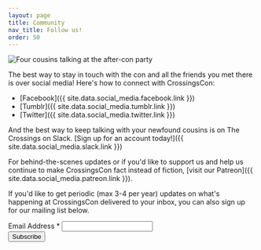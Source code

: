 ```yaml
---
layout: page
title: Community
nav_title: Follow us!
order: 50
---
```


<div class="row mb-3">
    <div class="col">
    <img src="{{ site.baseurl }}/images/carousel/dead-dog2.jpg" class="img-fluid" alt="Four cousins talking at the after-con party">
    </div>
</div>

The best way to stay in touch with the con and all the friends you met there is over social media! Here's how to connect
with CrossingsCon:

- [Facebook]({{ site.data.social_media.facebook.link }})
- [Tumblr]({{ site.data.social_media.tumblr.link }})
- [Twitter]({{ site.data.social_media.twitter.link }})

And the best way to keep talking with your newfound cousins is on The Crossings on Slack.  [Sign up for an account today!]({{ site.data.social_media.slack.link }})

For behind-the-scenes updates or if you'd like to support us and help us continue to make CrossingsCon fact instead of fiction, [visit our Patreon]({{ site.data.social_media.patreon.link }}).

If you'd like to get periodic (max 3-4 per year) updates on what's happening at CrossingsCon delivered to your inbox, you can also sign up for our mailing list below.

<!-- Begin Mailchimp Signup Form -->
<link href="//cdn-images.mailchimp.com/embedcode/classic-071822.css" rel="stylesheet" type="text/css">
<style type="text/css">
	#mc_embed_signup{clear:left; max-width: 600px}
    #mc_embed_signup form { margin: 0;}
</style>
<div id="mc_embed_signup">
    <form action="https://crossingscon.us1.list-manage.com/subscribe/post?u=0aa466989242d4ea4dd8cfade&amp;id=dbeb38a11a&amp;f_id=00cdcbe5f0" method="post" id="mc-embedded-subscribe-form" name="mc-embedded-subscribe-form" class="validate" target="_blank" novalidate>
        <div id="mc_embed_signup_scroll">
        <!-- <h2>Subscribe to our mailing list!</h2> -->
<div class="mc-field-group">
	<label for="mce-EMAIL">Email Address  <span class="asterisk">*</span>
</label>
	<input type="email" value="" name="EMAIL" class="required email" id="mce-EMAIL" required>
	<span id="mce-EMAIL-HELPERTEXT" class="helper_text"></span>
</div>
	<div id="mce-responses" class="clear foot">
		<div class="response" id="mce-error-response" style="display:none"></div>
		<div class="response" id="mce-success-response" style="display:none"></div>
	</div>    <!-- real people should not fill this in and expect good things - do not remove this or risk form bot signups-->
    <div style="position: absolute; left: -5000px;" aria-hidden="true"><input type="text" name="b_0aa466989242d4ea4dd8cfade_dbeb38a11a" tabindex="-1" value=""></div>
        <div class="optionalParent">
            <div class="clear foot">
                <input type="submit" value="Subscribe" name="subscribe" id="mc-embedded-subscribe" class="button">
                <!-- <p class="brandingLogo"><a href="http://eepurl.com/isHfWM" title="Mailchimp - email marketing made easy and fun"><img src="https://eep.io/mc-cdn-images/template_images/branding_logo_text_dark_dtp.svg"></a></p> -->
            </div>
        </div>
    </div>
</form>
</div>
<script type='text/javascript' src='//s3.amazonaws.com/downloads.mailchimp.com/js/mc-validate.js'></script><script type='text/javascript'>(function($) {window.fnames = new Array(); window.ftypes = new Array();fnames[0]='EMAIL';ftypes[0]='email';fnames[1]='FNAME';ftypes[1]='text';fnames[2]='LNAME';ftypes[2]='text';fnames[3]='ADDRESS';ftypes[3]='address';fnames[4]='PHONE';ftypes[4]='phone';fnames[5]='BIRTHDAY';ftypes[5]='birthday';}(jQuery));var $mcj = jQuery.noConflict(true);</script>
<!--End mc_embed_signup-->
